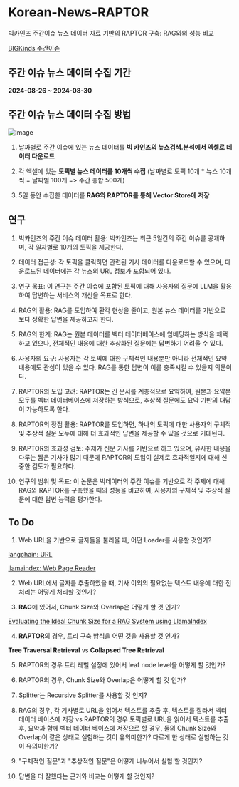 # Korean-News-RAPTOR

빅카인즈 주간이슈 뉴스 데이터 자료 기반의 RAPTOR 구축: RAG와의 성능 비교

[BIGKinds 주간이슈](https://www.bigkinds.or.kr/v2/news/weekendNews.do)

## 주간 이슈 뉴스 데이터 수집 기간

**2024-08-26 ~ 2024-08-30**

## 주간 이슈 뉴스 데이터 수집 방법

![image](https://github.com/user-attachments/assets/52eb5d22-852e-4876-8e62-bc97ece6f8e0)

1. 날짜별로 주간 이슈에 있는 뉴스 데이터를 **빅 카인즈의 뉴스검색.분석에서 엑셀로 데이터 다운로드**

2. 각 엑셀에 있는 **토픽별 뉴스 데이터를 10개씩 수집** (날짜별로 토픽 10개 * 뉴스 10개씩 = 날짜별 100개 => 주간 총합 500개)

3.  5일 동안 수집한 데이터를 **RAG와 RAPTOR를 통해 Vector Store에 저장**

## 연구 

1. 빅카인즈의 주간 이슈 데이터 활용: 빅카인즈는 최근 5일간의 주간 이슈를 공개하며, 각 일자별로 10개의 토픽을 제공한다.

2. 데이터 접근성: 각 토픽을 클릭하면 관련된 기사 데이터를 다운로드할 수 있으며, 다운로드된 데이터에는 각 뉴스의 URL 정보가 포함되어 있다.

3. 연구 목표: 이 연구는 주간 이슈에 포함된 토픽에 대해 사용자의 질문에 LLM을 활용하여 답변하는 서비스의 개선을 목표로 한다.

4. RAG의 활용: RAG를 도입하여 환각 현상을 줄이고, 원본 뉴스 데이터를 기반으로 보다 정확한 답변을 제공하고자 한다.

5. RAG의 한계: RAG는 원본 데이터를 벡터 데이터베이스에 임베딩하는 방식을 채택하고 있으나, 전체적인 내용에 대한 추상화된 질문에는 답변하기 어려울 수 있다.

6. 사용자의 요구: 사용자는 각 토픽에 대한 구체적인 내용뿐만 아니라 전체적인 요약 내용에도 관심이 있을 수 있다. RAG를 통한 답변이 이를 충족시킬 수 있을지 의문이다.

7. RAPTOR의 도입 고려: RAPTOR는 긴 문서를 계층적으로 요약하여, 원본과 요약본 모두를 벡터 데이터베이스에 저장하는 방식으로, 추상적 질문에도 요약 기반의 대답이 가능하도록 한다.

8. RAPTOR의 장점 활용: RAPTOR를 도입하면, 하나의 토픽에 대한 사용자의 구체적 및 추상적 질문 모두에 대해 더 효과적인 답변을 제공할 수 있을 것으로 기대된다.

9. RAPTOR의 효과성 검토: 주제가 신문 기사를 기반으로 하고 있으며, 유사한 내용을 다루는 짧은 기사가 많기 때문에 RAPTOR의 도입이 실제로 효과적일지에 대해 신중한 검토가 필요하다.

10. 연구의 범위 및 목표: 이 논문은 빅데이터의 주간 이슈를 기반으로 각 주제에 대해 RAG와 RAPTOR를 구축했을 때의 성능을 비교하여, 사용자의 구체적 및 추상적 질문에 대한 답변 능력을 평가한다.

## To Do

1. Web URL을 기반으로 글자들을 불러올 때, 어떤 Loader를 사용할 것인가?

[langchain: URL](https://python.langchain.com/v0.2/docs/integrations/document_loaders/url/)

[llamaindex: Web Page Reader](https://docs.llamaindex.ai/en/stable/examples/data_connectors/WebPageDemo/)

2. Web URL에서 글자를 추출하였을 때, 기사 이외의 필요없는 텍스트 내용에 대한 전처리는 어떻게 처리할 것인가?

3. **RAG**에 있어서, Chunk Size와 Overlap은 어떻게 할 것 인가?

[Evaluating the Ideal Chunk Size for a RAG System using LlamaIndex](https://www.llamaindex.ai/blog/evaluating-the-ideal-chunk-size-for-a-rag-system-using-llamaindex-6207e5d3fec5)

4. **RAPTOR**의 경우, 트리 구축 방식을 어떤 것을 사용할 것 인가?

**Tree Traversal Retrieval** vs **Collapsed Tree Retrieval**

5. RAPTOR의 경우 트리 레벨 설정에 있어서 leaf node level을 어떻게 할 것인가?

6. RAPTOR의 경우, Chunk Size와 Overlap은 어떻게 할 것 인가?

7. Splitter는 Recursive Splitter를 사용할 것 인지?

8. RAG의 경우, 각 기사별로 URL을 읽어서 텍스트를 추출 후, 텍스트를 잘라서 벡터 데이터 베이스에 저장 vs RAPTOR의 경우 토픽별로 URL을 읽어서 텍스트를 추출 후, 요약과 함께 벡터 데이터 베이스에 저장으로 할 경우, 둘의 Chunk Size와 Overlap이 같은 상태로 실험하는 것이 유의미한가? 다르게 한 상태로 실험하는 것이 유의미한가?

9. "구체적인 질문"과 "추상적인 질문"은 어떻게 나누어서 실험 할 것인지?

10. 답변을 더 잘했다는 근거와 비교는 어떻게 할 것인지?